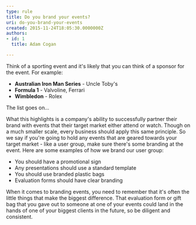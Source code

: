 ```yaml
---
type: rule
title: Do you brand your events?
uri: do-you-brand-your-events
created: 2015-11-24T18:05:30.0000000Z
authors:
- id: 1
  title: Adam Cogan

---
```


Think of a sporting event and it's likely that you can think of a sponsor for the event. For example:

- **Australian Iron Man Series** - Uncle Toby's
- **Formula 1** - Valvoline, Ferrari
- **Wimbledon** - Rolex


The list goes on...
 
What this highlights is a company's ability to successfully partner their brand with events that their target market either attend or watch. Though on a much smaller scale, every business should apply this same principle. So we say if you're going to hold any events that are geared towards your target market - like a user group, make sure there's some branding at the event. Here are some examples of how we brand our user group:

- You should have a promotional sign
- Any presentations should use a standard template
- You should use branded plastic bags
- Evaluation forms should have clear branding


When it comes to branding events, you need to remember that it's often the little things that make the biggest difference. That evaluation form or gift bag that you gave out to someone at one of your events could land in the hands of one of your biggest clients in the future, so be diligent and consistent.
